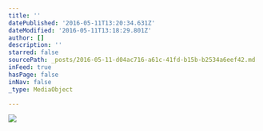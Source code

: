 ```yaml
---
title: ''
datePublished: '2016-05-11T13:20:34.631Z'
dateModified: '2016-05-11T13:18:29.801Z'
author: []
description: ''
starred: false
sourcePath: _posts/2016-05-11-d04ac716-a61c-41fd-b15b-b2534a6eef42.md
inFeed: true
hasPage: false
inNav: false
_type: MediaObject

---
```

![](https://the-grid-user-content.s3-us-west-2.amazonaws.com/9bbc4f9c-7a72-4ea8-a3a5-a623afb00fba.jpg)